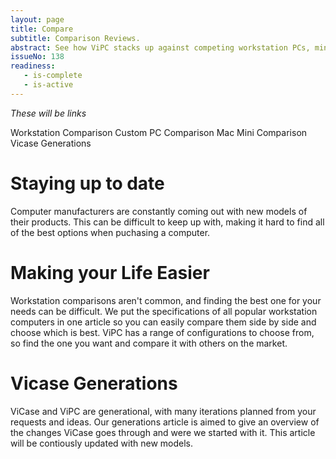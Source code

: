 ```yaml
---
layout: page
title: Compare
subtitle: Comparison Reviews.
abstract: See how ViPC stacks up against competing workstation PCs, mini PCs, and custom PCs. Comparing different computers can be tiring and confusing, so we made a shelf of articles that has all of the information you need right in front of you, headache free.
issueNo: 138
readiness:
   - is-complete
   - is-active
---
```


*These will be links*

Workstation Comparison
Custom PC Comparison
Mac Mini Comparison
Vicase Generations



# Staying up to date

Computer manufacturers are constantly coming out with new models of their products. This can be difficult to keep up with, making it hard to find all of the best options when puchasing a computer. 

# Making your Life Easier

Workstation comparisons aren't common, and finding the best one for your needs can be difficult. We put the specifications of all popular workstation computers in one article so you can easily compare them side by side and choose which is best. ViPC has a range of configurations to choose from, so find the one you want and compare it with others on the market.

# Vicase Generations

ViCase and ViPC are generational, with many iterations planned from your requests and ideas. Our generations article is aimed to give an overview of the changes ViCase goes through and were we started with it. This article will be contiously updated with new models.

